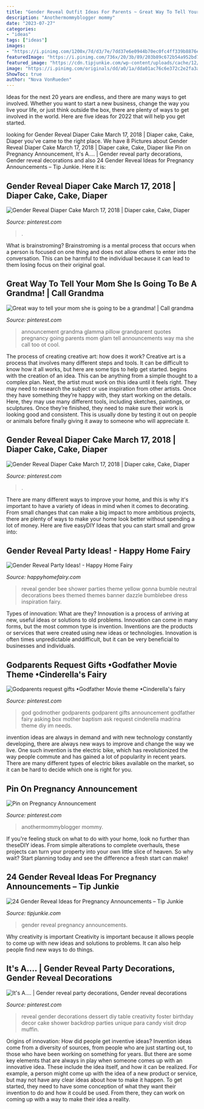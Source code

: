 ```yaml
---
title: "Gender Reveal Outfit Ideas For Parents ~ Great Way To Tell Your Mom She Is Going To Be A Grandma!"
description: "Anothermommyblogger mommy"
date: "2023-07-27"
categories:
- "ideas"
tags: ["ideas"]
images:
- "https://i.pinimg.com/1200x/7d/d3/7e/7dd37e6e0944b70ec0fc4ff339b8876e.jpg"
featuredImage: "https://i.pinimg.com/736x/20/3b/89/203b89c672b54a952bd72084749cd04c.jpg"
featured_image: "https://cdn.tipjunkie.com/wp-content/uploads/cache/12/31/1231b14d9329b96f794e19b34830fb6d.jpg"
image: "https://i.pinimg.com/originals/dd/a0/1a/dda01ac76c6e372c2e2fa3af5a867567.jpg"
ShowToc: true
author: "Nova VonRueden"
---
```



Ideas for the next 20 years are endless, and there are many ways to get involved. Whether you want to start a new business, change the way you live your life, or just think outside the box, there are plenty of ways to get involved in the world. Here are five ideas for 2022 that will help you get started.

	

		
looking for Gender Reveal Diaper Cake March 17, 2018 | Diaper cake, Cake, Diaper you've came to the right place. We have 8 Pictures about Gender Reveal Diaper Cake March 17, 2018 | Diaper cake, Cake, Diaper like Pin on Pregnancy Announcement, It&#039;s A.... | Gender reveal party decorations, Gender reveal decorations and also 24 Gender Reveal Ideas for Pregnancy Announcements – Tip Junkie. Here it is:
		
    
## Gender Reveal Diaper Cake March 17, 2018 | Diaper Cake, Cake, Diaper

<img loading=lazy src="https://i.pinimg.com/1200x/7d/d3/7e/7dd37e6e0944b70ec0fc4ff339b8876e.jpg" onerror="this.onerror=null;this.src='https://tse2.mm.bing.net/th?id=OIP.VDkqBWKGgRQGji9tcafqXAHaNK&amp;pid=15.1';" alt="Gender Reveal Diaper Cake March 17, 2018 | Diaper cake, Cake, Diaper">

_Source: pinterest.com_

>. 

	

What is brainstroming? Brainstroming is a mental process that occurs when a person is focused on one thing and does not allow others to enter into the conversation. This can be harmful to the individual because it can lead to them losing focus on their original goal.

    
## Great Way To Tell Your Mom She Is Going To Be A Grandma! | Call Grandma

<img loading=lazy src="https://i.pinimg.com/originals/77/48/58/7748586ae2b5d721a0b1bc2bb7584b4f.jpg" onerror="this.onerror=null;this.src='https://tse1.mm.bing.net/th?id=OIP.l3OQAjsXzEofQAiPz1wuHgHaHa&amp;pid=15.1';" alt="Great way to tell your mom she is going to be a grandma! | Call grandma">

_Source: pinterest.com_

>announcement grandma glamma pillow grandparent quotes pregnancy going parents mom glam tell announcements way ma she call too ot cool. 

	

The process of creating creative art: how does it work?
Creative art is a process that involves many different steps and tools. It can be difficult to know how it all works, but here are some tips to help get started. 
 begins with the creation of an idea. This can be anything from a simple thought to a complex plan. Next, the artist must work on this idea until it feels right. They may need to research the subject or use inspiration from other artists. Once they have something they’re happy with, they start working on the details. Here, they may use many different tools, including sketches, paintings, or sculptures. Once they’re finished, they need to make sure their work is looking good and consistent. This is usually done by testing it out on people or animals before finally giving it away to someone who will appreciate it.

    
## Gender Reveal Diaper Cake March 17, 2018 | Diaper Cake, Cake, Diaper

<img loading=lazy src="https://i.pinimg.com/736x/7d/d3/7e/7dd37e6e0944b70ec0fc4ff339b8876e.jpg" onerror="this.onerror=null;this.src='https://tse1.mm.bing.net/th?id=OIP.eD8fFlaWcZDdwhhgQAUapgHaNK&amp;pid=15.1';" alt="Gender Reveal Diaper Cake March 17, 2018 | Diaper cake, Cake, Diaper">

_Source: pinterest.com_

>. 

	

There are many different ways to improve your home, and this is why it's important to have a variety of ideas in mind when it comes to decorating. From small changes that can make a big impact to more ambitious projects, there are plenty of ways to make your home look better without spending a lot of money. Here are five easyDIY Ideas that you can start small and grow into: 

    
## Gender Reveal Party Ideas! - Happy Home Fairy

<img loading=lazy src="https://happyhomefairy.com/wp-content/uploads/2011/05/bee-party1.jpg" onerror="this.onerror=null;this.src='https://tse3.mm.bing.net/th?id=OIP.MiuLk0X_PvZfN0wcSim2MgHaFj&amp;pid=15.1';" alt="Gender Reveal Party Ideas! - Happy Home Fairy">

_Source: happyhomefairy.com_

>reveal gender bee shower parties theme yellow gonna bumble neutral decorations bees themed themes banner dazzle bumblebee dress inspiration fairy. 

	

Types of innovation: What are they?
Innovation is a process of arriving at new, useful ideas or solutions to old problems. Innovation can come in many forms, but the most common type is invention. Inventions are the products or services that were created using new ideas or technologies. Innovation is often times unpredictable anddifficult, but it can be very beneficial to businesses and individuals.

    
## Godparents Request Gifts •Godfather Movie Theme •Cinderella&#039;s Fairy

<img loading=lazy src="https://i.pinimg.com/736x/20/3b/89/203b89c672b54a952bd72084749cd04c.jpg" onerror="this.onerror=null;this.src='https://tse4.mm.bing.net/th?id=OIP.BGIt55tc9-tbzAFNV2ZiSQHaJ3&amp;pid=15.1';" alt="Godparents request gifts •Godfather Movie theme •Cinderella&#039;s fairy">

_Source: pinterest.com_

>god godmother godparents godparent gifts announcement godfather fairy asking box mother baptism ask request cinderella madrina theme diy im needs. 

	

invention ideas are always in demand and with new technology constantly developing, there are always new ways to improve and change the way we live. One such invention is the electric bike, which has revolutionized the way people commute and has gained a lot of popularity in recent years. There are many different types of electric bikes available on the market, so it can be hard to decide which one is right for you.

    
## Pin On Pregnancy Announcement

<img loading=lazy src="https://i.pinimg.com/originals/4b/24/83/4b24838284c82304cd9747f73b66d391.png" onerror="this.onerror=null;this.src='https://tse2.mm.bing.net/th?id=OIP.oBL5XHSJHSESgI6xVNqYMQHaLH&amp;pid=15.1';" alt="Pin on Pregnancy Announcement">

_Source: pinterest.com_

>anothermommyblogger mommy. 

	

If you're feeling stuck on what to do with your home, look no further than theseDIY ideas. From simple alterations to complete overhauls, these projects can turn your property into your own little slice of heaven. So why wait? Start planning today and see the difference a fresh start can make!

    
## 24 Gender Reveal Ideas For Pregnancy Announcements – Tip Junkie

<img loading=lazy src="https://cdn.tipjunkie.com/wp-content/uploads/cache/12/31/1231b14d9329b96f794e19b34830fb6d.jpg" onerror="this.onerror=null;this.src='https://tse2.mm.bing.net/th?id=OIP.3DZY8uSxIrfYCnsAyy7UAAHaNK&amp;pid=15.1';" alt="24 Gender Reveal Ideas for Pregnancy Announcements – Tip Junkie">

_Source: tipjunkie.com_

>gender reveal pregnancy announcements. 

	

Why creativity is important
Creativity is important because it allows people to come up with new ideas and solutions to problems. It can also help people find new ways to do things.

    
## It&#039;s A.... | Gender Reveal Party Decorations, Gender Reveal Decorations

<img loading=lazy src="https://i.pinimg.com/originals/dd/a0/1a/dda01ac76c6e372c2e2fa3af5a867567.jpg" onerror="this.onerror=null;this.src='https://tse2.mm.bing.net/th?id=OIP.M50zA-NvjILhaViFe4o4DgHaLH&amp;pid=15.1';" alt="It&#039;s A.... | Gender reveal party decorations, Gender reveal decorations">

_Source: pinterest.com_

>reveal gender decorations dessert diy table creativity foster birthday decor cake shower backdrop parties unique para candy visit drop muffin. 

	

Origins of innovation: How did people get inventive ideas?
Invention ideas come from a diversity of sources, from people who are just starting out, to those who have been working on something for years. But there are some key elements that are always in play when someone comes up with an innovative idea. These include the idea itself, and how it can be realized. For example, a person might come up with the idea of a new product or service, but may not have any clear ideas about how to make it happen. To get started, they need to have some conception of what they want their invention to do and how it could be used. From there, they can work on coming up with a way to make their idea a reality.


